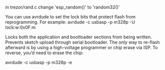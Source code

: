 in trezor/rand.c change 'esp_random()' to 'random32()'

You can use avrdude to set the lock bits that protect flash from reprogramming.
For example:
avrdude -c usbasp -p m328p -U lock:w:0x0F:m

Locks both the application and bootloader sections from being written.
Prevents sketch upload through serial bootloader.
The only way to re-flash afterward is by using a high-voltage programmer or chip erase via ISP.
To reverse, you’d need to erase the chip:

avrdude -c usbasp -p m328p -e



